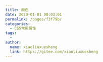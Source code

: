 ```yaml
---
title: 颜色
date: 2020-01-01 00:03:01
permalink: /pages/f3f79b/
categories:
  - CSS常用属性
tags:
  - 
author: 
  name: xiaoliuxuesheng
  link: https://gitee.com/xiaoliuxuesheng
---
```

